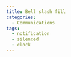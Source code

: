 ```yaml
---
title: Bell slash fill
categories:
  - Communications
tags:
  - notification
  - silenced
  - clock
---
```

